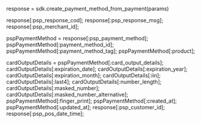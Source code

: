 response = sdk.create_payment_method_from_payment(params)

response[:psp_response_cod];
response[:psp_response_msg];
response[:psp_merchant_id];

pspPaymentMethod = response[:psp_payment_method];
pspPaymentMethod[:payment_method_id];
pspPaymentMethod[:payment_method_tag];
pspPaymentMethod[:product];

cardOutputDetails = pspPaymentMethod[:card_output_details];
cardOutputDetails[:expiration_date];
cardOutputDetails[:expiration_year];
cardOutputDetails[:expiration_month];
cardOutputDetails[:iin];
cardOutputDetails[:last4];
cardOutputDetails[:number_length];
cardOutputDetails[:masked_number];
cardOutputDetails[:masked_number_alternative];
pspPaymentMethod[:finger_print];
pspPaymentMethod[:created_at];
pspPaymentMethod[:updated_at];
response[:psp_customer_id];
response[:psp_pos_date_time];

